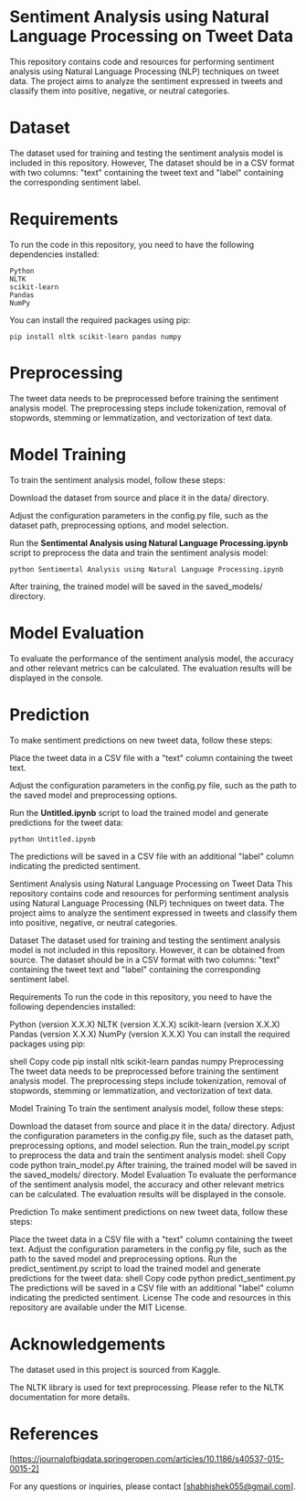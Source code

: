 # Sentiment Analysis using Natural Language Processing on Tweet Data

This repository contains code and resources for performing sentiment analysis using Natural Language Processing (NLP) techniques on tweet data. The project aims to analyze the sentiment expressed in tweets and classify them into positive, negative, or neutral categories.

# Dataset

The dataset used for training and testing the sentiment analysis model is included in this repository. However, The dataset should be in a CSV format with two columns: "text" containing the tweet text and "label" containing the corresponding sentiment label.

# Requirements

To run the code in this repository, you need to have the following dependencies installed:
```
Python 
NLTK 
scikit-learn 
Pandas 
NumPy
```

You can install the required packages using pip:
```
pip install nltk scikit-learn pandas numpy
```

# Preprocessing

The tweet data needs to be preprocessed before training the sentiment analysis model. The preprocessing steps include tokenization, removal of stopwords, stemming or lemmatization, and vectorization of text data.

# Model Training

To train the sentiment analysis model, follow these steps:

Download the dataset from source and place it in the data/ directory.

Adjust the configuration parameters in the config.py file, such as the dataset path, preprocessing options, and model selection.

Run the **Sentimental Analysis using Natural Language Processing.ipynb** script to preprocess the data and train the sentiment analysis model:
```
python Sentimental Analysis using Natural Language Processing.ipynb
```
After training, the trained model will be saved in the saved_models/ directory.

# Model Evaluation

To evaluate the performance of the sentiment analysis model, the accuracy and other relevant metrics can be calculated. The evaluation results will be displayed in the console.

# Prediction

To make sentiment predictions on new tweet data, follow these steps:

Place the tweet data in a CSV file with a "text" column containing the tweet text.

Adjust the configuration parameters in the config.py file, such as the path to the saved model and preprocessing options.

Run the **Untitled.ipynb** script to load the trained model and generate predictions for the tweet data:
```
python Untitled.ipynb
```
The predictions will be saved in a CSV file with an additional "label" column indicating the predicted sentiment.


Sentiment Analysis using Natural Language Processing on Tweet Data
This repository contains code and resources for performing sentiment analysis using Natural Language Processing (NLP) techniques on tweet data. The project aims to analyze the sentiment expressed in tweets and classify them into positive, negative, or neutral categories.

Dataset
The dataset used for training and testing the sentiment analysis model is not included in this repository. However, it can be obtained from source. The dataset should be in a CSV format with two columns: "text" containing the tweet text and "label" containing the corresponding sentiment label.

Requirements
To run the code in this repository, you need to have the following dependencies installed:

Python (version X.X.X)
NLTK (version X.X.X)
scikit-learn (version X.X.X)
Pandas (version X.X.X)
NumPy (version X.X.X)
You can install the required packages using pip:

shell
Copy code
pip install nltk scikit-learn pandas numpy
Preprocessing
The tweet data needs to be preprocessed before training the sentiment analysis model. The preprocessing steps include tokenization, removal of stopwords, stemming or lemmatization, and vectorization of text data.

Model Training
To train the sentiment analysis model, follow these steps:

Download the dataset from source and place it in the data/ directory.
Adjust the configuration parameters in the config.py file, such as the dataset path, preprocessing options, and model selection.
Run the train_model.py script to preprocess the data and train the sentiment analysis model:
shell
Copy code
python train_model.py
After training, the trained model will be saved in the saved_models/ directory.
Model Evaluation
To evaluate the performance of the sentiment analysis model, the accuracy and other relevant metrics can be calculated. The evaluation results will be displayed in the console.

Prediction
To make sentiment predictions on new tweet data, follow these steps:

Place the tweet data in a CSV file with a "text" column containing the tweet text.
Adjust the configuration parameters in the config.py file, such as the path to the saved model and preprocessing options.
Run the predict_sentiment.py script to load the trained model and generate predictions for the tweet data:
shell
Copy code
python predict_sentiment.py
The predictions will be saved in a CSV file with an additional "label" column indicating the predicted sentiment.
License
The code and resources in this repository are available under the MIT License.

# Acknowledgements

The dataset used in this project is sourced from Kaggle.

The NLTK library is used for text preprocessing. Please refer to the NLTK documentation for more details.


# References

[https://journalofbigdata.springeropen.com/articles/10.1186/s40537-015-0015-2]

For any questions or inquiries, please contact [shabhishek055@gmail.com].
